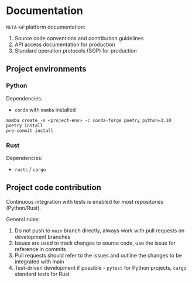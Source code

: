 # Documentation

`META-GP` platform documentation:

1. Source code conventions and contribution guidelines
2. API access documentation for production
3. Standard operation protocols (SOP) for production

## Project environments

### Python 

Dependencies:

* `conda` with `mamba` installed

```
mamba create -n <project-env> -c conda-forge poetry python=3.10
poetry install 
pre-commit install
```

### Rust

Dependencies:

* `rustc` / `cargo`

## Project code contribution

Continuous integration with tests is enabled for most repositories (Python/Rust).

General rules:

1. Do not push to `main` branch directly, always work with pull requests on development branches
2. Issues are used to track changes to source code, use the issue for reference in commits
3. Pull requests should refer to the issues and outline the changes to be integrated with main
4. Test-driven development if possible - `pytest` for Python projects, `cargo` standard tests for Rust
